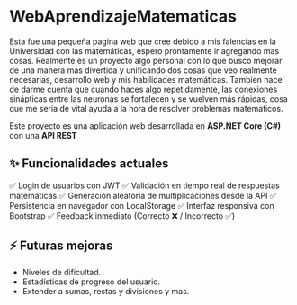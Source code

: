 # WebAprendizajeMatematicas
Esta fue una pequeña pagina web que cree debido a mis falencias en la Universidad con las matemáticas, espero prontamente ir agregando mas cosas. Realmente es un proyecto algo personal con lo que busco mejorar de una manera mas divertida y unificando dos cosas que veo realmente necesarias, desarrollo web y mis habilidades matemáticas. Tambien nace de darme cuenta que cuando haces algo repetidamente, las conexiones sinápticas entre las neuronas se fortalecen y se vuelven más rápidas, cosa que me seria de vital ayuda a la hora de resolver problemas matematicos.

Este proyecto es una aplicación web desarrollada en **ASP.NET Core (C#)** con una **API REST** 

## ✨ Funcionalidades actuales
✅ Login de usuarios con JWT
✅ Validación en tiempo real de respuestas matemáticas
✅ Generación aleatoria de multiplicaciones desde la API
✅ Persistencia en navegador con LocalStorage
✅ Interfaz responsiva con Bootstrap
✅ Feedback inmediato (Correcto ❌ / Incorrecto ✅)

## ⚡ Futuras mejoras
- Niveles de dificultad.
- Estadísticas de progreso del usuario.
- Extender a sumas, restas y divisiones y mas.
